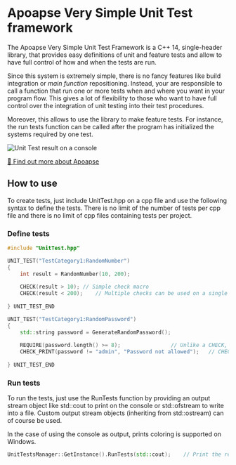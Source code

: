 # Apoapse Very Simple Unit Test framework
The Apoapse Very Simple Unit Test Framework is a C++ 14, single-header library, that provides easy definitions of unit and feature tests and allow to have full control of how and when the tests are run.

Since this system is extremely simple, there is no fancy features like build integration or *main function* repositioning. Instead, your are responsible to call a function that run one or more tests when and where you want in your program flow. This gives a lot of flexibility to those who want to have full control over the integration of unit testing into their test procedures.

Moreover, this allows to use the library to make feature tests. For instance, the run tests function can be called after the program has initialized the systems required by one test.

![Unit Test result on a console](https://guillaume-puyal.com/imgs/apoapse_unit_test.png)

[🚀 Find out more about Apoapse](https://github.com/apoapse)

## How to use
To create tests, just include UnitTest.hpp on a cpp file and use the following syntax to define the tests. There is no limit of the number of tests per cpp file and there is no limit of cpp files containing tests per project.
### Define tests
```cpp
#include "UnitTest.hpp"

UNIT_TEST("TestCategory1:RandomNumber")
{
	int result = RandomNumber(10, 200);
	
	CHECK(result > 10);	// Simple check macro
	CHECK(result < 200);	// Multiple checks can be used on a single test
	
} UNIT_TEST_END

UNIT_TEST("TestCategory1:RandomPassword")
{
	std::string password = GenerateRandomPassword();
	
	REQUIRE(password.length() >= 8);				// Unlike a CHECK, a REQUIRE stop the code execution if it fail
	CHECK_PRINT(password != "admin", "Password not allowed");	// CHECK_PRINT regular check but print a custom debug message
	
} UNIT_TEST_END
```

### Run tests
To run the tests, just use the RunTests function by providing an output stream object like std::cout to print on the console or std::ofstream to write into a file.
Custom output stream objects (inheriting from std::ostream) can of course be used.

In the case of using the console as output, prints coloring is supported on Windows.

```cpp
UnitTestsManager::GetInstance().RunTests(std::cout);	// Print the results on the console
```

